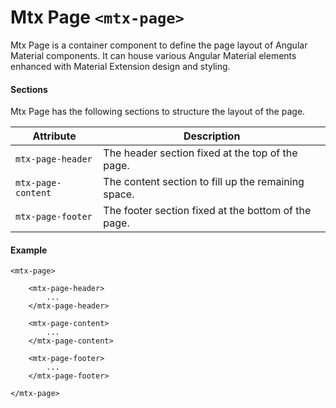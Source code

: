 # Mtx Page `<mtx-page>`

Mtx Page is a container component to define the page layout of Angular Material components. It can house various Angular Material elements enhanced with Material Extension design and styling.

#### Sections

Mtx Page has the following sections to structure the layout of the page.

| Attribute              | Description                                                  |
| ---------------------- | ------------------------------------------------------------ |
| `mtx-page-header`      | The header section fixed at the top of the page.             |
| `mtx-page-content`     | The content section to fill up the remaining space.          |
| `mtx-page-footer`      | The footer section fixed at the bottom of the page.          |


#### Example

```
<mtx-page>

    <mtx-page-header>
        ...
    </mtx-page-header>
    
    <mtx-page-content>
        ...
    </mtx-page-content>
    
    <mtx-page-footer>
        ...
    </mtx-page-footer>
    
</mtx-page>
```
